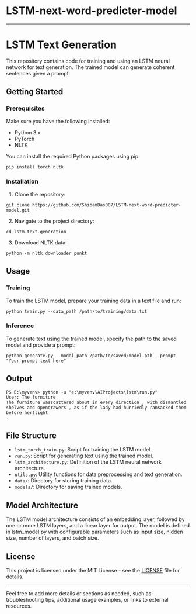 # LSTM-next-word-predicter-model
---

# LSTM Text Generation

This repository contains code for training and using an LSTM neural network for text generation. The trained model can generate coherent sentences given a prompt.

## Getting Started

### Prerequisites

Make sure you have the following installed:

- Python 3.x
- PyTorch
- NLTK

You can install the required Python packages using pip:

```
pip install torch nltk
```

### Installation

1. Clone the repository:

```
git clone https://github.com/ShibamDas007/LSTM-next-word-predicter-model.git
```

2. Navigate to the project directory:

```
cd lstm-text-generation
```

3. Download NLTK data:

```
python -m nltk.downloader punkt
```

## Usage

### Training

To train the LSTM model, prepare your training data in a text file and run:

```
python train.py --data_path /path/to/training/data.txt
```

### Inference

To generate text using the trained model, specify the path to the saved model and provide a prompt:

```
python generate.py --model_path /path/to/saved/model.pth --prompt "Your prompt text here"
```
## Output
```
PS E:\myvenv> python -u "e:\myvenv\AIProjects\lstm\run.py"
User: The furniture
The furniture wasscattered about in every direction , with dismantled shelves and opendrawers , as if the lady had hurriedly ransacked them before herflight 
.
```
## File Structure

- `lstm_torch_train.py`: Script for training the LSTM model.
- `run.py`: Script for generating text using the trained model.
- `lstm_architecture.py`: Definition of the LSTM neural network architecture.
- `utils.py`: Utility functions for data preprocessing and text generation.
- `data/`: Directory for storing training data.
- `models/`: Directory for saving trained models.

## Model Architecture

The LSTM model architecture consists of an embedding layer, followed by one or more LSTM layers, and a linear layer for output. The model is defined in lstm_model.py with configurable parameters such as input size, hidden size, number of layers, and batch size.

## License

This project is licensed under the MIT License - see the [LICENSE](LICENSE) file for details.

---

Feel free to add more details or sections as needed, such as troubleshooting tips, additional usage examples, or links to external resources.
